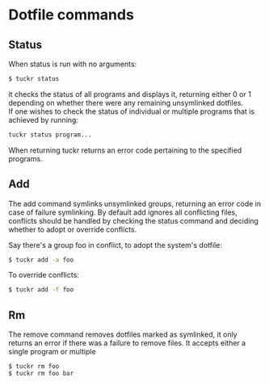 # Dotfile commands

## Status

When status is run with no arguments:
 ```sh
$ tuckr status
```
 
it checks the status of all programs and displays it, returning either 0 or 1 depending on whether there were any remaining unsymlinked dotfiles.  
If one wishes to check the status of individual or multiple programs that is achieved by running: 
```sh
tuckr status program...
```
When returning tuckr returns an error code pertaining to the specified programs.

## Add 

The add command symlinks unsymlinked groups, returning an error code in case of failure symlinking.
By default add ignores all conflicting files, conflicts should be handled by checking the status command and deciding whether to adopt or override conflicts.

Say there's a group foo in conflict, to adopt the system's dotfile:
```sh
$ tuckr add -a foo
```
To override conflicts:
```sh
$ tuckr add -f foo
```

## Rm

The remove command removes dotfiles marked as symlinked, it only returns an error if there was a failure to remove files.
It accepts either a single program or multiple
```
$ tuckr rm foo
$ tuckr rm foo bar
```



